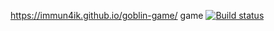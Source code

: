 https://immun4ik.github.io/goblin-game/ game
[![Build status](https://ci.appveyor.com/api/projects/status/quo205ews6fhmugu?svg=true)](https://ci.appveyor.com/project/immun4ik/goblin-game)
